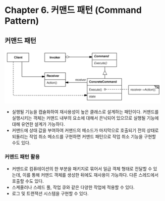 # Chapter 6. 커맨드 패턴 (Command Pattern)

## 커맨드 패턴
![img.png](command_pattern.png)
* 실행될 기능을 캡슐화하여 재사용성이 높은 클래스로 설계하는 패턴이다. 커맨드를 실행시키는 객체는 커맨드 내부의 요소에 대해서 은닉되어 있으므로 실행될 기능에 대해 유연한 설계가 가능하다.
* 커맨드에 상태 값을 부여하여 커맨드의 메소드가 마지막으로 호출되기 전의 상태로 되돌리는 작업 취소 메소드를 구현하면 커맨드 패턴으로 작업 취소 기능을 구현할 수도 있다.

### 커맨드 패턴 활용
* 커맨드로 컴퓨테이션의 한 부분을 패키지로 묶어서 일급 객체 형태로 전달할 수 있는데, 이를 통해 커맨드 객체를 생성한 뒤에도 재사용이 가능하다. 다른 스레드에서 호출할 수도 있다.
* 스케줄러나 스레드 풀, 작업 큐와 같은 다양한 작업에 적용할 수 있다.
* 로그 및 트랜잭션 시스템을 구현할 수 있다.
